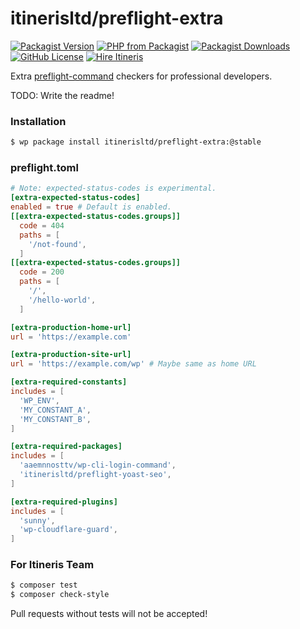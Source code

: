 # itinerisltd/preflight-extra

[![Packagist Version](https://img.shields.io/packagist/v/itinerisltd/preflight-extra.svg)](https://packagist.org/packages/itinerisltd/preflight-extra)
[![PHP from Packagist](https://img.shields.io/packagist/php-v/itinerisltd/preflight-extra.svg)](https://packagist.org/packages/itinerisltd/preflight-extra)
[![Packagist Downloads](https://img.shields.io/packagist/dt/itinerisltd/preflight-extra.svg)](https://packagist.org/packages/itinerisltd/preflight-extra)
[![GitHub License](https://img.shields.io/github/license/itinerisltd/preflight-extra.svg)](https://github.com/ItinerisLtd/preflight-extra/blob/master/LICENSE)
[![Hire Itineris](https://img.shields.io/badge/Hire-Itineris-ff69b4.svg)](https://www.itineris.co.uk/contact/)

Extra [preflight-command](https://github.com/ItinerisLtd/preflight-command) checkers for professional developers.

TODO: Write the readme!

### Installation

```bash
$ wp package install itinerisltd/preflight-extra:@stable
```

### preflight.toml

```toml
# Note: expected-status-codes is experimental.
[extra-expected-status-codes]
enabled = true # Default is enabled.
[[extra-expected-status-codes.groups]]
  code = 404
  paths = [
    '/not-found',
  ]
[[extra-expected-status-codes.groups]]
  code = 200
  paths = [
    '/',
    '/hello-world',
  ]

[extra-production-home-url]
url = 'https://example.com'

[extra-production-site-url]
url = 'https://example.com/wp' # Maybe same as home URL

[extra-required-constants]
includes = [
  'WP_ENV',
  'MY_CONSTANT_A',
  'MY_CONSTANT_B',
]

[extra-required-packages]
includes = [
  'aaemnnosttv/wp-cli-login-command',
  'itinerisltd/preflight-yoast-seo',
]

[extra-required-plugins]
includes = [
  'sunny',
  'wp-cloudflare-guard',
]
```

### For Itineris Team

```bash
$ composer test
$ composer check-style
```

Pull requests without tests will not be accepted!
